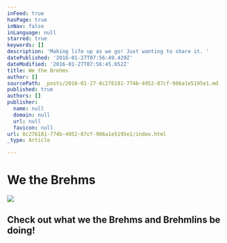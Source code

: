 ```yaml
---
inFeed: true
hasPage: true
inNav: false
inLanguage: null
starred: true
keywords: []
description: 'Making life up as we go! Just wanting to share it. '
datePublished: '2016-01-27T07:56:49.429Z'
dateModified: '2016-01-27T07:56:45.652Z'
title: We the Brehms
author: []
sourcePath: _posts/2016-01-27-8c276181-774b-4952-87cf-986a1e5195e1.md
published: true
authors: []
publisher:
  name: null
  domain: null
  url: null
  favicon: null
url: 8c276181-774b-4952-87cf-986a1e5195e1/index.html
_type: Article

---
```

# We the Brehms
![](https://s3-us-west-2.amazonaws.com/the-grid-img/p/0c7202dd4153fce123ba7dd6d14dc07a29325edc.jpg)

## Check out what we the Brehms and Brehmlins be doing!